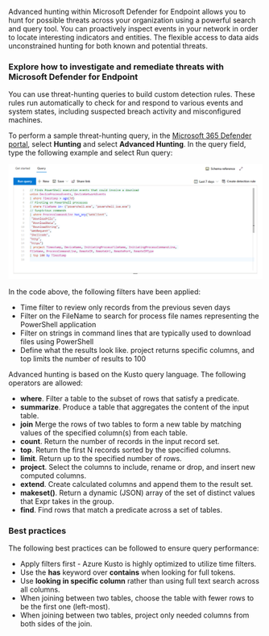 Advanced hunting within Microsoft Defender for Endpoint allows you to hunt for possible threats across your organization using a powerful search and query tool. You can proactively inspect events in your network in order to locate interesting indicators and entities. The flexible access to data aids unconstrained hunting for both known and potential threats.

### Explore how to investigate and remediate threats with Microsoft Defender for Endpoint

You can use threat-hunting queries to build custom detection rules. These rules run automatically to check for and respond to various events and system states, including suspected breach activity and misconfigured machines.

To perform a sample threat-hunting query, in the [Microsoft 365 Defender portal](https://security.microsoft.com), select **Hunting** and select **Advanced Hunting**. In the query field, type the following example and select Run query:

![Use threat hunting queries](../media/threat-hunting-query.png)

In the code above, the following filters have been applied:
*    Time filter to review only records from the previous seven days
*    Filter on the FileName to search for process file names representing the PowerShell application
*    Filter on strings in command lines that are typically used to download files using PowerShell
*    Define what the results look like. project returns specific columns, and top limits the number of results to 100

Advanced hunting is based on the Kusto query language. The following operators are allowed:

- **where**. Filter a table to the subset of rows that satisfy a predicate.
- **summarize**. Produce a table that aggregates the content of the input table.
- **join** Merge the rows of two tables to form a new table by matching values of the specified column(s) from each table.
- **count**. Return the number of records in the input record set.
- **top**. Return the first N records sorted by the specified columns.
- **limit**. Return up to the specified number of rows.
- **project**. Select the columns to include, rename or drop, and insert new computed columns.
- **extend**. Create calculated columns and append them to the result set.
- **makeset()**. Return a dynamic (JSON) array of the set of distinct values that Expr takes in the group.
- **find**. Find rows that match a predicate across a set of tables.


### Best practices

The following best practices can be followed to ensure query performance:

- Apply filters first - Azure Kusto is highly optimized to utilize time filters.
- Use the **has** keyword over **contains** when looking for full tokens.
- Use **looking in specific column** rather than using full text search across all columns.
- When joining between two tables, choose the table with fewer rows to be the first one (left-most).
- When joining between two tables, project only needed columns from both sides of the join.
